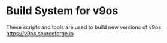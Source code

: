 # Build System for v9os

These scripts and tools are used to build new versions of v9os https://v9os.sourceforge.io
